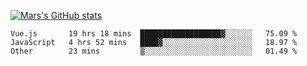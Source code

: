 [![Mars's GitHub stats](https://github-readme-stats.vercel.app/api?username=unbrain)](https://github.com/unbrain/github-readme-stats)

<!--START_SECTION:waka-->

```text
Vue.js       19 hrs 18 mins  ██████████████████▓░░░░░░   75.09 %
JavaScript   4 hrs 52 mins   ████▓░░░░░░░░░░░░░░░░░░░░   18.97 %
Other        23 mins         ▒░░░░░░░░░░░░░░░░░░░░░░░░   01.49 %
```

<!--END_SECTION:waka-->
